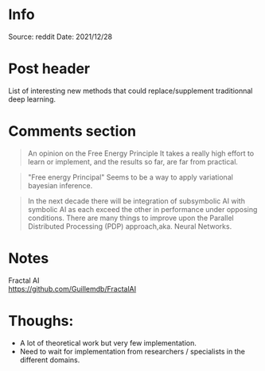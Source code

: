 # Info
Source: reddit
Date: 2021/12/28

# Post header
 List of interesting new methods that could replace/supplement traditionnal deep learning.

# Comments section
>An opinion on the Free Energy Principle
>It takes a really high effort to learn or implement, and the results so far, are far from practical.

>"Free energy Principal" Seems to be a way to apply variational bayesian inference.

>In the next decade there will be integration of subsymbolic AI with symbolic AI as each exceed the other in performance under opposing conditions. There are many things to improve upon the Parallel Distributed Processing (PDP) approach,aka. Neural Networks.

# Notes
Fractal AI  
https://github.com/Guillemdb/FractalAI

# Thoughs:
- A lot of theoretical work but very few implementation.
- Need to wait for implementation from researchers / specialists in the different domains.